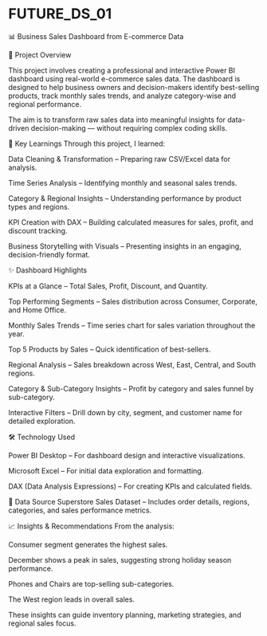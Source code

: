 # FUTURE_DS_01
📊 Business Sales Dashboard from E-commerce Data

📌 Project Overview

This project involves creating a professional and interactive Power BI dashboard using real-world e-commerce sales data. The dashboard is designed to help business owners and decision-makers identify best-selling products, track monthly sales trends, and analyze category-wise and regional performance.

The aim is to transform raw sales data into meaningful insights for data-driven decision-making — without requiring complex coding skills.

🚀 Key Learnings
Through this project, I learned:

Data Cleaning & Transformation – Preparing raw CSV/Excel data for analysis.

Time Series Analysis – Identifying monthly and seasonal sales trends.

Category & Regional Insights – Understanding performance by product types and regions.

KPI Creation with DAX – Building calculated measures for sales, profit, and discount tracking.

Business Storytelling with Visuals – Presenting insights in an engaging, decision-friendly format.

✨ Dashboard Highlights

KPIs at a Glance – Total Sales, Profit, Discount, and Quantity.

Top Performing Segments – Sales distribution across Consumer, Corporate, and Home Office.

Monthly Sales Trends – Time series chart for sales variation throughout the year.

Top 5 Products by Sales – Quick identification of best-sellers.

Regional Analysis – Sales breakdown across West, East, Central, and South regions.

Category & Sub-Category Insights – Profit by category and sales funnel by sub-category.

Interactive Filters – Drill down by city, segment, and customer name for detailed exploration.

🛠 Technology Used

Power BI Desktop – For dashboard design and interactive visualizations.

Microsoft Excel – For initial data exploration and formatting.

DAX (Data Analysis Expressions) – For creating KPIs and calculated fields.

📂 Data Source
Superstore Sales Dataset – Includes order details, regions, categories, and sales performance metrics.

📈 Insights & Recommendations
From the analysis:

Consumer segment generates the highest sales.

December shows a peak in sales, suggesting strong holiday season performance.

Phones and Chairs are top-selling sub-categories.

The West region leads in overall sales.

These insights can guide inventory planning, marketing strategies, and regional sales focus.
